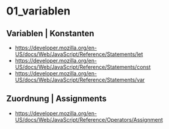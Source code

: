 # 01_variablen


## Variablen | Konstanten

- https://developer.mozilla.org/en-US/docs/Web/JavaScript/Reference/Statements/let
- https://developer.mozilla.org/en-US/docs/Web/JavaScript/Reference/Statements/const
- https://developer.mozilla.org/en-US/docs/Web/JavaScript/Reference/Statements/var


## Zuordnung | Assignments
- https://developer.mozilla.org/en-US/docs/Web/JavaScript/Reference/Operators/Assignment
